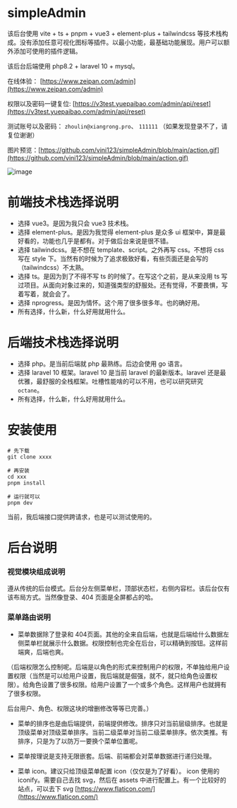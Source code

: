 # simpleAdmin

该后台使用 vite + ts + pnpm + vue3 + element-plus + tailwindcss 等技术栈构成。没有添加任意可视化图标等插件。以最小功能，最基础功能展现。用户可以额外添加可使用的插件逻辑。

该后台后端使用 php8.2 + laravel 10 + mysql。

在线体验： [https://www.zeipan.com/admin](https://www.zeipan.com/admin)

权限以及密码一键复位: [https://v3test.yuepaibao.com/admin/api/reset](https://v3test.yuepaibao.com/admin/api/reset)

测试账号以及密码： `zhoulin@xiangrong.pro`、   `111111` （如果发现登录不了，请复位谢谢）

图片预览：[https://github.com/vini123/simpleAdmin/blob/main/action.gif](https://github.com/vini123/simpleAdmin/blob/main/action.gif)

![image](action.gif)

# 前端技术栈选择说明

- 选择 vue3。是因为我只会 vue3 技术栈。
- 选择 element-plus。是因为我觉得 element-plus 是众多 ui 框架中，算是最好看的，功能也几乎是都有。对于做后台来说是很不错。
- 选择 tailwindcss。是不想在 template、script。之外再写 css。不想将 css 写在 style 下。当然有的时候为了追求极致好看，有些页面还是会写的（tailwindcss）不太熟。
- 选择 ts。是因为到了不得不写 ts 的时候了。在写这个之前，是从来没用 ts 写过项目。从面向对象过来的，知道强类型的舒服处。还有觉得，不要畏惧，写着写着，就会会了。
- 选择 nprogress。是因为情怀。这个用了很多很多年。也的确好用。
- 所有选择，什么新，什么好用就用什么。
# 后端技术栈选择说明

- 选择 php。是当前后端就 php 最熟练。后边会使用 go 语言。
- 选择 laravel 10 框架。laravel 10 是当前 laravel 的最新版本。laravel 还是最优雅，最舒服的全栈框架。吐槽性能啥的可以不用，也可以研究研究 `octane`。
- 所有选择，什么新，什么好用就用什么。

# 安装使用

```
# 先下载
git clone xxxx

# 再安装
cd xxx
pnpm install

# 运行就可以
pnpm dev
```

当前，我后端接口提供跨请求，也是可以测试使用的。

# 后台说明

### 视觉模块组成说明

遵从传统的后台模式。后台分左侧菜单栏，顶部状态栏，右侧内容栏。该后台仅有该布局方式。当然像登录、404 页面是全屏都占的哈。

### 菜单路由说明

- 菜单数据除了登录和 404页面。其他的全来自后端，也就是后端给什么数据左侧菜单栏就展示什么数据。权限控制也完全在后台，可以精确到按钮。这样前端爽，后端也爽。

（后端权限怎么控制呢。后端是以角色的形式来控制用户的权限，不单独给用户设置权限（当然是可以给用户设置，我后端就是倔强，就不，就只给角色设置权限）。给角色设置了很多权限。给用户设置了一个或多个角色。这样用户也就拥有了很多权限。

后台用户、角色、权限这块的增删修改等等已完善。）

- 菜单的排序也是由后端提供，前端提供修改。排序只对当前层级排序。也就是顶级菜单对顶级菜单排序。当前二级菜单对当前二级菜单排序。依次类推。有排序，只是为了以防万一要换个菜单位置呢。

- 菜单按理说是支持无限嵌套。后端、前端都会对菜单数据进行递归处理。

- 菜单 icon。建议只给顶级菜单配置 icon（仅仅是为了好看）。 icon 使用的 iconify。需要自己去找 svg，然后在 assets 中进行配置上。有一个比较好的站点，可以去下 svg [https://www.flaticon.com/](https://www.flaticon.com/)
